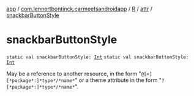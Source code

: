 [app](../../../index.md) / [com.lennertbontinck.carmeetsandroidapp](../../index.md) / [R](../index.md) / [attr](index.md) / [snackbarButtonStyle](./snackbar-button-style.md)

# snackbarButtonStyle

`static val snackbarButtonStyle: `[`Int`](https://kotlinlang.org/api/latest/jvm/stdlib/kotlin/-int/index.html)
`static val snackbarButtonStyle: `[`Int`](https://kotlinlang.org/api/latest/jvm/stdlib/kotlin/-int/index.html)

May be a reference to another resource, in the form "`@[+][*package*:]*type*/*name*`" or a theme attribute in the form "`?[*package*:]*type*/*name*`".

